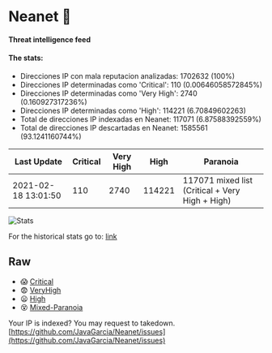 # Neanet :hocho:
#### Threat intelligence feed
#### The stats:

- Direcciones IP con mala reputacion analizadas: 1702632 (100%)
- Direcciones IP determinadas como 'Critical':  110 (0.00646058572845%)
- Direcciones IP determinadas como 'Very High':  2740 (0.160927317236%)
- Direcciones IP determinadas como 'High':  114221 (6.70849602263)
- Total de direcciones IP indexadas en Neanet:  117071 (6.87588392559%)
- Total de direcciones IP descartadas en Neanet:  1585561 (93.1241160744%)

| Last Update | Critical | Very High | High | Paranoia |
| --- | --- | --- | --- | --- |
| 2021-02-18 13:01:50 | 110 | 2740 | 114221 | 117071 mixed list (Critical + Very High + High)|

![Stats](https://docs.google.com/spreadsheets/d/e/2PACX-1vSnaNMIXVabIpDJjufMlzH7poXnshF3mgd8Is1g9ytUEzVsP5my4Trn8f-xkoLLQ38xpL3HtmUexLo6/pubchart?oid=501124687&format=image)

For the historical stats go to: [link](/stats.csv)
## Raw
- :scream: [Critical](https://raw.githubusercontent.com/JavaGarcia/Neanet/master/blacklists/neanet_critical.txt)
- :fearful: [VeryHigh](https://raw.githubusercontent.com/JavaGarcia/Neanet/master/blacklists/neanet_veryHigh.txtt)
- :frowning: [High](https://raw.githubusercontent.com/JavaGarcia/Neanet/master/blacklists/neanet_high.txt)
- :dizzy_face: [Mixed-Paranoia](https://raw.githubusercontent.com/JavaGarcia/Neanet/master/blacklists/neanet_all.txt)


Your IP is indexed? You may request to takedown. [https://github.com/JavaGarcia/Neanet/issues](https://github.com/JavaGarcia/Neanet/issues)





























































































































































































































































































































































































































































































































































































































































































































































































































































































































































































































































































































































































































































































































































































































































































































































































































































































































































































































































































































































































































































































































































































































































































































































































































































































































































































































































































































































































































































































































































































































































































































































































































































































































































































































































































































































































































































































































































































































































































































































































































































































































































































































































































































































































































































